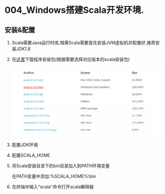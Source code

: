 # 004_Windows搭建Scala开发环境.

## 安装&配置

1. Scala需要Java运行时库,暗黄Scala需要首先安装JVM虚拟机并配置好,推荐安装JDK1.8

2. 在[这里](https://downloads.lightbend.com/scala/2.13.5/scala-2.13.5.msi)下载程序安装包(根据需要选择对应版本的scala安装包)

   ![image-20210322134912658](004_Windows%E6%90%AD%E5%BB%BAScala%E5%BC%80%E5%8F%91%E7%8E%AF%E5%A2%83/image-20210322134912658.png)

3. 配置JDK环境

4. 配置SCALA_HOME

5. 将Scala安装目录下的bin目录加入到PATH环境变量

   在PATH变量中添加:%SCALA_HOME%\bin

6. 在终端中输入"scala"命令打开scala解释器

   















